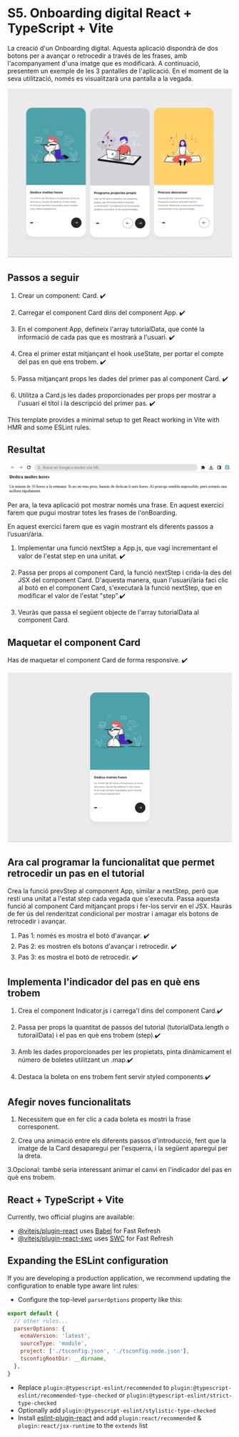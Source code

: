 # S5. Onboarding digital React + TypeScript + Vite

La creació d'un Onboarding digital. Aquesta aplicació dispondrà de dos botons per a avançar o retrocedir a través de les frases, amb l'acompanyament d'una imatge que es modificarà.
A continuació, presentem un exemple de les 3 pantalles de l'aplicació. En el moment de la seva utilització, només es visualitzarà una pantalla a la vegada.

![Imagen](./public/img-tres-cards.png)

## Passos a seguir

1. Crear un component: Card.  ✔️

2. Carregar el component Card dins del component App.   ✔️

3. En el component App, defineix l'array tutorialData, que conté la informació de cada pas que es mostrarà a l'usuari.   ✔️

4. Crea el primer estat mitjançant el hook useState, per portar el compte del pas en què ens trobem.   ✔️

5. Passa mitjançant props les dades del primer pas al component Card.   ✔️

6. Utilitza a Card.js les dades proporcionades per props per mostrar a l'usuari el títol i la descripció del primer pas.   ✔️

This template provides a minimal setup to get React working in Vite with HMR and some ESLint rules.

## Resultat

![Resultado](./public/resultado.png)

Per ara, la teva aplicació pot mostrar només una frase. En aquest exercici farem que pugui mostrar totes les frases de l'onBoarding.

En aquest exercici farem que es vagin mostrant els diferents passos a l’usuari/ària.

1. Implementar una funció nextStep a App.js, que vagi incrementant el valor de l'estat step en una unitat.   ✔️

2. Passa per props al component Card, la funció nextStep i crida-la des del JSX del component Card. D'aquesta manera, quan l'usuari/ària faci clic al botó en el component Card, s'executarà la funció nextStep, que en modificar el valor de l'estat "step".✔️

3. Veuràs que passa el següent objecte de l'array tutorialData al component Card.

## Maquetar el component Card

Has de maquetar el component Card de forma responsive. ✔️

![Card](./public/maquetacion.png)

## Ara cal programar la funcionalitat que permet retrocedir un pas en el tutorial

Crea la funció prevStep al component App, similar a nextStep, però que resti una unitat a l'estat step cada vegada que s'executa.
Passa aquesta funció al component Card mitjançant props i fer-los servir en el JSX.
Hauràs de fer ús del renderitzat condicional per mostrar i amagar els botons de retrocedir i avançar.

1. Pas 1: només es mostra el botó d'avançar.   ✔️
2. Pas 2: es mostren els botons d'avançar i retrocedir.   ✔️
3. Pas 3: es mostra el botó de retrocedir.   ✔️

## Implementa l'indicador del pas en què ens trobem

1. Crea el component Indicator.js i carrega'l dins del component Card.✔️

2. Passa per props la quantitat de passos del tutorial (tutorialData.length o tutorailData) i el pas en què ens trobem (step).✔️

3. Amb les dades proporcionades per les propietats, pinta dinàmicament el número de boletes utilitzant un .map.✔️

4. Destaca la boleta on ens trobem fent servir styled components.✔️

## Afegir noves funcionalitats

1. Necessitem que en fer clic a cada boleta es mostri la frase corresponent.

2. Crea una animació entre els diferents passos d'introducció, fent que la imatge de la Card desaparegui per l'esquerra, i la següent aparegui per la dreta.

3.Opcional: també seria interessant animar el canvi en l'indicador del pas en què ens trobem.

## React + TypeScript + Vite

Currently, two official plugins are available:

- [@vitejs/plugin-react](https://github.com/vitejs/vite-plugin-react/blob/main/packages/plugin-react/README.md) uses [Babel](https://babeljs.io/) for Fast Refresh
- [@vitejs/plugin-react-swc](https://github.com/vitejs/vite-plugin-react-swc) uses [SWC](https://swc.rs/) for Fast Refresh

## Expanding the ESLint configuration

If you are developing a production application, we recommend updating the configuration to enable type aware lint rules:

- Configure the top-level `parserOptions` property like this:

```js
export default {
  // other rules...
  parserOptions: {
    ecmaVersion: 'latest',
    sourceType: 'module',
    project: ['./tsconfig.json', './tsconfig.node.json'],
    tsconfigRootDir: __dirname,
  },
}
```

- Replace `plugin:@typescript-eslint/recommended` to `plugin:@typescript-eslint/recommended-type-checked` or `plugin:@typescript-eslint/strict-type-checked`
- Optionally add `plugin:@typescript-eslint/stylistic-type-checked`
- Install [eslint-plugin-react](https://github.com/jsx-eslint/eslint-plugin-react) and add `plugin:react/recommended` & `plugin:react/jsx-runtime` to the `extends` list
